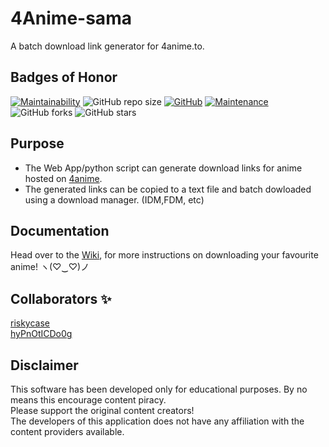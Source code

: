 # 4Anime-sama
A batch download link generator for 4anime.to.

## Badges of Honor
[![Maintainability](https://api.codeclimate.com/v1/badges/9b40b905b63866b29a18/maintainability)](https://codeclimate.com/github/hyPnOtICDo0g/4Anime-sama/maintainability)
![GitHub repo size](https://img.shields.io/github/repo-size/hyPnOtICDo0g/4Anime-sama)
[![GitHub](https://img.shields.io/github/license/hyPnOtICDo0g/4Anime-sama)](https://github.com/hyPnOtICDo0g/4Anime-sama/blob/master/LICENSE)
[![Maintenance](https://img.shields.io/badge/Maintained%3F-yes-green.svg)](https://github.com/hyPnOtICDo0g/4Anime-sama/graphs/commit-activity)
![GitHub forks](https://img.shields.io/github/forks/hyPnOtICDo0g/4Anime-sama?style=social)
![GitHub stars](https://img.shields.io/github/stars/hyPnOtICDo0g/4Anime-sama?style=social)

## Purpose

* The Web App/python script can generate download links for anime hosted on [4anime](https://4anime.to/).
* The generated links can be copied to a text file and batch dowloaded using a download manager. (IDM,FDM, etc)

## Documentation
 Head over to the [Wiki](https://github.com/hyPnOtICDo0g/4Anime-sama/wiki), for more instructions on downloading your favourite anime! ヽ(♡‿♡)ノ

## Collaborators ✨
[riskycase](https://github.com/riskycase)  
[hyPnOtICDo0g](https://github.com/hyPnOtICDo0g)

## Disclaimer
This software has been developed only for educational purposes. By no means this encourage content piracy.  
Please support the original content creators!  
The developers of this application does not have any affiliation with the content providers available.
